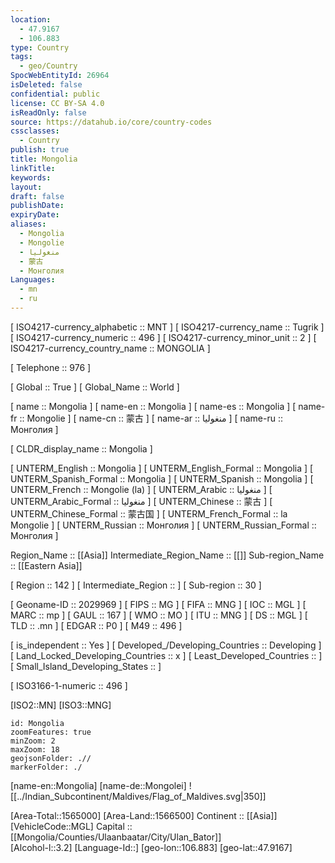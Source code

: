 ```yaml
---
location:
  - 47.9167
  - 106.883
type: Country
tags:
  - geo/Country
SpocWebEntityId: 26964
isDeleted: false
confidential: public
license: CC BY-SA 4.0
isReadOnly: false
source: https://datahub.io/core/country-codes
cssclasses:
  - Country
publish: true
title: Mongolia
linkTitle:
keywords:
layout:
draft: false
publishDate:
expiryDate:
aliases:
  - Mongolia
  - Mongolie
  - منغوليا
  - 蒙古
  - Монголия
Languages:
  - mn
  - ru
---
```



[	ISO4217-currency_alphabetic	 :: MNT ] 
[	ISO4217-currency_name	 :: Tugrik ] 
[	ISO4217-currency_numeric	 :: 496 ] 
[	ISO4217-currency_minor_unit	 :: 2 ] 
[	ISO4217-currency_country_name	 :: MONGOLIA ] 

[	Telephone	 :: 976 ] 

[	Global	 :: True ] 
[	Global_Name	 :: World ] 

[	name	 :: Mongolia ] 
[	name-en	 :: Mongolia ] 
[	name-es	 :: Mongolia ] 
[	name-fr	 :: Mongolie ] 
[	name-cn	 :: 蒙古 ] 
[	name-ar	 :: منغوليا ] 
[	name-ru	 :: Монголия ] 

[	CLDR_display_name	 :: Mongolia ] 

[	UNTERM_English	 :: Mongolia ] 
[	UNTERM_English_Formal	 :: Mongolia ] 
[	UNTERM_Spanish_Formal	 :: Mongolia ] 
[	UNTERM_Spanish	 :: Mongolia ] 
[	UNTERM_French	 :: Mongolie (la) ] 
[	UNTERM_Arabic	 :: منغوليا ] 
[	UNTERM_Arabic_Formal	 :: منغوليا ] 
[	UNTERM_Chinese	 :: 蒙古 ] 
[	UNTERM_Chinese_Formal	 :: 蒙古国 ] 
[	UNTERM_French_Formal	 :: la Mongolie ] 
[	UNTERM_Russian	 :: Монголия ] 
[	UNTERM_Russian_Formal	 :: Монголия ] 

Region_Name ::  [[Asia]] 
Intermediate_Region_Name ::  [[]] 
Sub-region_Name ::  [[Eastern Asia]]  

[	Region	 :: 142 ] 
[	Intermediate_Region	 ::  ] 
[	Sub-region	 :: 30 ] 

[	Geoname-ID	 :: 2029969 ] 
[	FIPS	 :: MG ] 
[	FIFA	 :: MNG ] 
[	IOC	 :: MGL ] 
[	MARC	 :: mp ] 
[	GAUL	 :: 167 ] 
[	WMO	 :: MO ] 
[	ITU	 :: MNG ] 
[	DS	 :: MGL ] 
[	TLD	 :: .mn ] 
[	EDGAR	 :: P0 ] 
[	M49	 :: 496 ] 

[	is_independent	 :: Yes ] 
[	Developed_/Developing_Countries	 :: Developing ] 
[	Land_Locked_Developing_Countries	 :: x ] 
[	Least_Developed_Countries	 ::  ] 
[	Small_Island_Developing_States	 ::  ] 

[	ISO3166-1-numeric	 :: 496 ] 



[ISO2::MN] 
[ISO3::MNG] 
```leaflet
id: Mongolia
zoomFeatures: true 
minZoom: 2 
maxZoom: 18
geojsonFolder: .// 
markerFolder: ./
```

[name-en::Mongolia] 
[name-de::Mongolei] 
![[../Indian_Subcontinent/Maldives/Flag_of_Maldives.svg|350]]  


[Area-Total::1565000] 
[Area-Land::1566500] 
Continent :: [[Asia]]  
[VehicleCode::MGL] 
Capital :: [[Mongolia/Counties/Ulaanbaatar/City/Ulan_Bator]]  
[Alcohol-l::3.2] 
[Language-Id::] 
[geo-lon::106.883] 
[geo-lat::47.9167] 




